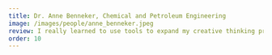 ```yaml
---
title: Dr. Anne Benneker, Chemical and Petroleum Engineering
image: /images/people/anne_benneker.jpeg
review: I really learned to use tools to expand my creative thinking process. I think the most important thing I’ve taken away from these two weeks is being able to use different types of tools to induce more creative thinking.
order: 10
---
```

